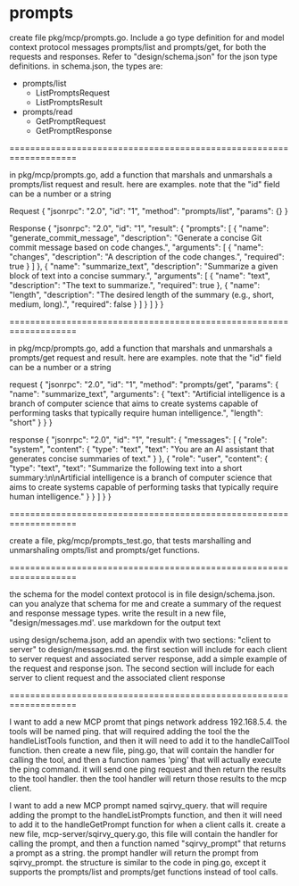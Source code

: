 # prompts

create file pkg/mcp/prompts.go. Include a go type definition for and model context protocol messages prompts/list and prompts/get, for both the requests and responses.  Refer to "design/schema.json" for the json type definitions. in schema.json, the types are:

- prompts/list
  - ListPromptsRequest
  - ListPromptsResult
- prompts/read  
  - GetPromptRequest
  - GetPromptResponse

===================================================================

in pkg/mcp/prompts.go, add a function that marshals and unmarshals a prompts/list request and result. here are examples. note that the "id" field can be a number or a string

Request
{
  "jsonrpc": "2.0",
  "id": "1",
  "method": "prompts/list",
  "params": {}
}


Response
{
  "jsonrpc": "2.0",
  "id": "1",
  "result": {
    "prompts": [
      {
        "name": "generate_commit_message",
        "description": "Generate a concise Git commit message based on code changes.",
        "arguments": [
          {
            "name": "changes",
            "description": "A description of the code changes.",
            "required": true
          }
        ]
      },
      {
        "name": "summarize_text",
        "description": "Summarize a given block of text into a concise summary.",
        "arguments": [
          {
            "name": "text",
            "description": "The text to summarize.",
            "required": true
          },
          {
            "name": "length",
            "description": "The desired length of the summary (e.g., short, medium, long).",
            "required": false
          }
        ]
      }
    ]
  }
}

===================================================================

in pkg/mcp/prompts.go, add a function that marshals and unmarshals a prompts/get request and result. here are examples. note that the "id" field can be a number or a string

request
{
  "jsonrpc": "2.0",
  "id": "1",
  "method": "prompts/get",
  "params": {
    "name": "summarize_text",
    "arguments": {
      "text": "Artificial intelligence is a branch of computer science that aims to create systems capable of performing tasks that typically require human intelligence.",
      "length": "short"
    }
  }
}

response
{
  "jsonrpc": "2.0",
  "id": "1",
  "result": {
    "messages": [
      {
        "role": "system",
        "content": {
          "type": "text",
          "text": "You are an AI assistant that generates concise summaries of text."
        }
      },
      {
        "role": "user",
        "content": {
          "type": "text",
          "text": "Summarize the following text into a short summary:\n\nArtificial intelligence is a branch of computer science that aims to create systems capable of performing tasks that typically require human intelligence."
        }
      }
    ]
  }
}

===================================================================

create a file, pkg/mcp/prompts_test.go, that tests marshalling and unmarshaling ompts/list and prompts/get functions. 

===================================================================


the schema for the model context protocol is in file design/schema.json. can you analyze that schema for me and create a summary of the request and response message types. write the result in a new file, "design/messages.md'. use markdown for the output text          


using design/schema.json, add an apendix with two sections: "client to server" to design/messages.md. the first section will include for each client to server request and associated server response, add a simple example of the request and response json. The second section will include for each server to client request and the associated client response


===================================================================

I want to add a new MCP promt that pings network address 192.168.5.4. the tools will be named ping. that will required adding the tool the the handleListTools function, and then it will need to add it to the handleCallTool function. then create a new file, ping.go, that will contain the handler for calling the tool, and then a function names 'ping' that will actually execute the ping command. it will send one ping request and then return the results to the tool handler. then the tool handler will return those results to the mcp client.

I want to add a new MCP prompt named sqirvy_query. that will require adding the prompt to the handleListPrompts function, and then it will need to add it to the handleGetPrompt function for when a client calls it.  create a new file, mcp-server/sqirvy_query.go, this file will contain the handler for calling the prompt, and then a function named "sqirvy_prompt" that returns a prompt as a string. the prompt handler will return the prompt from sqirvy_prompt. the structure is similar to the code in ping.go, except it supports the prompts/list and prompts/get functions instead of tool calls.